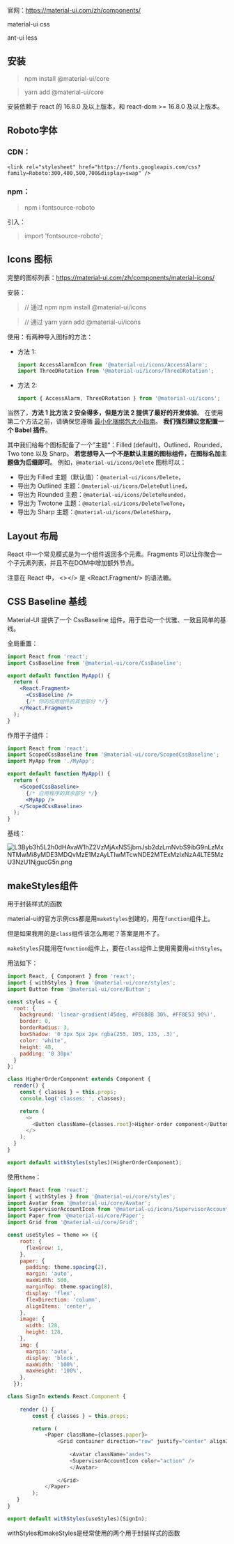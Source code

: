 官网：https://material-ui.com/zh/components/

material-ui  css

ant-ui  less

## 安装

> npm install @material-ui/core



> yarn add @material-ui/core

安装依赖于 react 的 16.8.0 及以上版本，和 react-dom >= 16.8.0 及以上版本。

## Roboto字体

### CDN：
    <link rel="stylesheet" href="https://fonts.googleapis.com/css?family=Roboto:300,400,500,700&display=swap" />

### npm：
> npm i fontsource-roboto

引入：
> import 'fontsource-roboto';

## Icons 图标
完整的图标列表：https://material-ui.com/zh/components/material-icons/

安装：
> // 通过 npm
npm install @material-ui/icons

> // 通过 yarn
yarn add @material-ui/icons

使用：有两种导入图标的方法：

- 方法 1:

  ```jsx
  import AccessAlarmIcon from '@material-ui/icons/AccessAlarm';
  import ThreeDRotation from '@material-ui/icons/ThreeDRotation';
  ```

- 方法 2:

  ```jsx
  import { AccessAlarm, ThreeDRotation } from '@material-ui/icons';
  ```

当然了，**方法 1 比方法 2 安全得多，但是方法 2 提供了最好的开发体验**。 在使用第二个方法之前，请确保您遵循 [最小化捆绑包大小指南](https://material-ui.com/zh/guides/minimizing-bundle-size/#option-2)。 **我们强烈建议您配置一个 Babel 插件**。

其中我们给每个图标配备了一个”主题“：Filled (default)，Outlined，Rounded，Two tone 以及 Sharp。 **若您想导入一个不是默认主题的图标组件，在图标名加主题做为后缀即可**。 例如，`@material-ui/icons/Delete` 图标可以：

- 导出为 Filled 主题（默认值）：`@material-ui/icons/Delete`，
- 导出为 Outlined 主题：`@material-ui/icons/DeleteOutlined`，
- 导出为 Rounded 主题：`@material-ui/icons/DeleteRounded`，
- 导出为 Twotone 主题：`@material-ui/icons/DeleteTwoTone`，
- 导出为 Sharp 主题：`@material-ui/icons/DeleteSharp`，

## Layout 布局

React 中一个常见模式是为一个组件返回多个元素。Fragments 可以让你聚合一个子元素列表，并且不在DOM中增加额外节点。

 注意在 React 中， <></> 是 <React.Fragment/> 的语法糖。

## CSS Baseline 基线

Material-UI 提供了一个 CssBaseline 组件，用于启动一个优雅、一致且简单的基线。

全局重置：

```jsx
import React from 'react';
import CssBaseline from '@material-ui/core/CssBaseline';

export default function MyApp() {
  return (
    <React.Fragment>
      <CssBaseline />
      {/* 你的应用组件的其他部分 */}
    </React.Fragment>
  );
}
```

作用于子组件：

```jsx
import React from 'react';
import ScopedCssBaseline from '@material-ui/core/ScopedCssBaseline';
import MyApp from './MyApp';

export default function MyApp() {
  return (
    <ScopedCssBaseline>
      {/* 应用程序的其余部分 */}
      <MyApp />
    </ScopedCssBaseline>
  );
}
```

基线：

![L3Byb3h5L2h0dHAvaW1hZ2VzMjAxNS5jbmJsb2dzLmNvbS9ibG9nLzMxNTMwMi8yMDE3MDQvMzE1MzAyLTIwMTcwNDE2MTExMzIxNzA4LTE5MzU3NzU1NjgucG5n.png](https://img.html.cn/upload/image/892/590/293/1575965133142551.png)



## makeStyles组件

用于封装样式的函数

material-ui的官方示例css都是用`makeStyles`创建的，用在`function`组件上。

但是如果我用的是`class`组件该怎么用呢？答案是用不了。

`makeStyles`只能用在`function`组件上，要在`class`组件上使用需要用`withStyles`。

用法如下：

```js
import React, { Component } from 'react';
import { withStyles } from '@material-ui/core/styles';
import Button from '@material-ui/core/Button';

const styles = {
  root: {
    background: 'linear-gradient(45deg, #FE6B8B 30%, #FF8E53 90%)',
    border: 0,
    borderRadius: 3,
    boxShadow: '0 3px 5px 2px rgba(255, 105, 135, .3)',
    color: 'white',
    height: 48,
    padding: '0 30px'
  }
};

class HigherOrderComponent extends Component {
  render() {
    const { classes } = this.props;
    console.log('classes: ', classes);

    return (
      <>
        <Button className={classes.root}>Higher-order component</Button>
      </>
    );
  }
}

export default withStyles(styles)(HigherOrderComponent);
```

使用`theme`：

```js
import React from 'react';
import { withStyles } from '@material-ui/core/styles';
import Avatar from '@material-ui/core/Avatar';
import SupervisorAccountIcon from '@material-ui/icons/SupervisorAccount';
import Paper from '@material-ui/core/Paper';
import Grid from '@material-ui/core/Grid';

const useStyles = theme => ({
    root: {
      flexGrow: 1,
    },
    paper: {
      padding: theme.spacing(2),
      margin: 'auto',
      maxWidth: 500,
      marginTop: theme.spacing(8),
      display: 'flex',
      flexDirection: 'column',
      alignItems: 'center',
    },
    image: {
      width: 128,
      height: 128,
    },
    img: {
      margin: 'auto',
      display: 'block',
      maxWidth: '100%',
      maxHeight: '100%',
    },
  });

class SignIn extends React.Component {
    
    render () {
        const { classes } = this.props;

        return (
            <Paper className={classes.paper}>
                <Grid container direction="row" justify="center" alignItems="center">
                    
                    <Avatar className="asdes">
                    <SupervisorAccountIcon color="action" />
                    </Avatar>
                    
                </Grid>
            </Paper>
        );
   }
}

export default withStyles(useStyles)(SignIn);
```

withStyles和makeStyles是经常使用的两个用于封装样式的函数